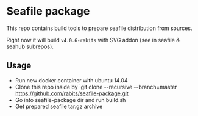 Seafile package
===============

This repo contains build tools to prepare seafile distribution from sources.

Right now it will build `v4.0.6-rabits` with SVG addon (see in seafile & seahub subrepos).

Usage
-----
* Run new docker container with ubuntu 14.04
* Clone this repo inside by `git clone --recursive --branch=master https://github.com/rabits/seafile-package.git
* Go into seafile-package dir and run build.sh
* Get prepared seafile tar.gz archive
